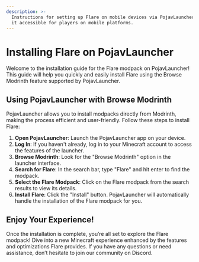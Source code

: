 ```yaml
---
description: >-
  Instructions for setting up Flare on mobile devices via PojavLauncher, making
  it accessible for players on mobile platforms.
---
```


# Installing Flare on PojavLauncher

Welcome to the installation guide for the Flare modpack on PojavLauncher! This guide will help you quickly and easily install Flare using the Browse Modrinth feature supported by PojavLauncher.

## Using PojavLauncher with Browse Modrinth

PojavLauncher allows you to install modpacks directly from Modrinth, making the process efficient and user-friendly. Follow these steps to install Flare:

1. **Open PojavLauncher**: Launch the PojavLauncher app on your device.
2. **Log In**: If you haven't already, log in to your Minecraft account to access the features of the launcher.
3. **Browse Modrinth**: Look for the "Browse Modrinth" option in the launcher interface.
4. **Search for Flare**: In the search bar, type "Flare" and hit enter to find the modpack.
5. **Select the Flare Modpack**: Click on the Flare modpack from the search results to view its details.
6. **Install Flare**: Click the "Install" button. PojavLauncher will automatically handle the installation of the Flare modpack for you.

## Enjoy Your Experience!

Once the installation is complete, you’re all set to explore the Flare modpack! Dive into a new Minecraft experience enhanced by the features and optimizations Flare provides. If you have any questions or need assistance, don’t hesitate to join our community on Discord.
